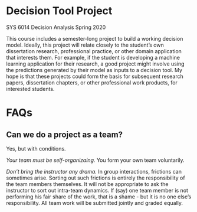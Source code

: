 Decision Tool Project
================
SYS 6014 Decision Analysis Spring 2020

This course includes a semester-long project to build a working decision
model. Ideally, this project will relate closely to the student’s own
dissertation research, professional practice, or other domain
application that interests them. For example, if the student is
developing a machine learning application for their research, a good
project might involve using the predictions generated by their model as
inputs to a decision tool. My hope is that these projects could form the
basis for subsequent research papers, dissertation chapters, or other
professional work products, for interested students.

# FAQs

## Can we do a project as a team?

Yes, but with conditions.

*Your team must be self-organizaing.* You form your own team
voluntarily.

*Don’t bring the instructor any drama.* In group interactions, frictions
can sometimes arise. Sorting out such frictions is entirely the
responsibility of the team members themselves. It will not be
appropriate to ask the instructor to sort out intra-team dynamics. If
(say) one team member is not performing his fair share of the work, that
is a shame - but it is no one else’s responsibility. All team work will
be submitted jointly and graded equally.
